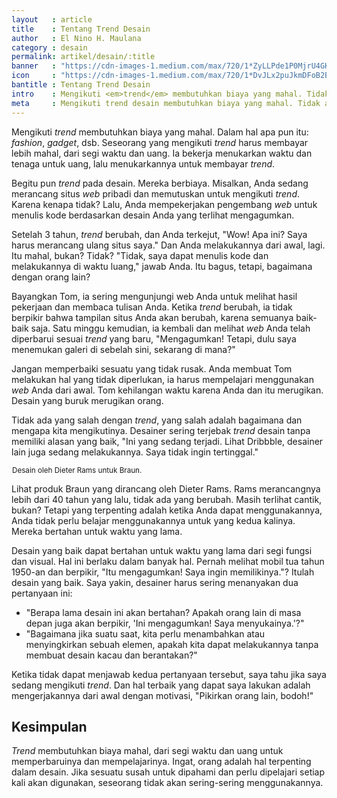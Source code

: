 ```yaml
---
layout   : article
title    : Tentang Trend Desain
author   : El Nino H. Maulana
category : desain
permalink: artikel/desain/:title
banner   : "https://cdn-images-1.medium.com/max/720/1*ZyLLPde1P0MjrU4GKTSNdQ.png"
icon     : "https://cdn-images-1.medium.com/max/720/1*DvJLx2puJkmDFoB2Bk_1FA.png"
bantitle : Tentang Trend Desain
intro    : Mengikuti <em>trend</em> membutuhkan biaya yang mahal. Tidak ada yang salah dengan <em>trend</em>, yang salah adalah bagaimana dan mengapa kita mengikutinya.
meta     : Mengikuti trend desain membutuhkan biaya yang mahal. Tidak ada yang salah dengan trend desain, yang salah adalah bagaimana dan mengapa kita mengikutinya.
---
```


Mengikuti *trend* membutuhkan biaya yang mahal. Dalam hal apa pun itu: *fashion*, *gadget*, dsb. Seseorang yang mengikuti *trend* harus membayar lebih mahal, dari segi waktu dan uang. Ia bekerja menukarkan waktu dan tenaga untuk uang, lalu menukarkannya untuk membayar *trend*.

Begitu pun *trend* pada desain. Mereka berbiaya. Misalkan, Anda sedang merancang situs *web* pribadi dan memutuskan untuk mengikuti *trend*. Karena kenapa tidak? Lalu, Anda mempekerjakan pengembang *web* untuk menulis kode berdasarkan desain Anda yang terlihat mengagumkan.

Setelah 3 tahun, *trend* berubah, dan Anda terkejut, "Wow! Apa ini? Saya harus merancang ulang situs saya." Dan Anda melakukannya dari awal, lagi. Itu mahal, bukan? Tidak? "Tidak, saya dapat menulis kode dan melakukannya di waktu luang," jawab Anda. Itu bagus, tetapi, bagaimana dengan orang lain?

Bayangkan Tom, ia sering mengunjungi web Anda untuk melihat hasil pekerjaan dan membaca tulisan Anda. Ketika *trend* berubah, ia tidak berpikir bahwa tampilan situs Anda akan berubah, karena semuanya baik-baik saja. Satu minggu kemudian, ia kembali dan melihat *web* Anda telah diperbarui sesuai *trend* yang baru, "Mengagumkan! Tetapi, dulu saya menemukan galeri di sebelah sini, sekarang di mana?"

Jangan memperbaiki sesuatu yang tidak rusak. Anda membuat Tom melakukan hal yang tidak diperlukan, ia harus mempelajari menggunakan *web* Anda dari awal. Tom kehilangan waktu karena Anda dan itu merugikan. Desain yang buruk merugikan orang.

Tidak ada yang salah dengan *trend*, yang salah adalah bagaimana dan mengapa kita mengikutinya. Desainer sering terjebak *trend* desain tanpa memiliki alasan yang baik, "Ini yang sedang terjadi. Lihat Dribbble, desainer lain juga sedang melakukannya. Saya tidak ingin tertinggal."

<img src="data:image/png;base64,R0lGODlhAQABAAD/ACwAAAAAAQABAAACADs=" data-src="https://cdn-images-1.medium.com/max/720/1*HRIDwbXF76Kpd1PcYYMtKQ.jpeg" alt="Desain oleh Dieter Rams untuk Braun." title="Desain oleh Dieter Rams untuk Braun."><small class="site-article__caption">Desain oleh Dieter Rams untuk Braun.</small>

Lihat produk Braun yang dirancang oleh Dieter Rams. Rams merancangnya lebih dari 40 tahun yang lalu, tidak ada yang berubah. Masih terlihat cantik, bukan? Tetapi yang terpenting adalah ketika Anda dapat menggunakannya, Anda tidak perlu belajar menggunakannya untuk yang kedua kalinya. Mereka bertahan untuk waktu yang lama.

Desain yang baik dapat bertahan untuk waktu yang lama dari segi fungsi dan visual. Hal ini berlaku dalam banyak hal. Pernah melihat mobil tua tahun 1950-an dan berpikir, "Itu mengagumkan! Saya ingin memilikinya."? Itulah desain yang baik. Saya yakin, desainer harus sering menanyakan dua pertanyaan ini:

* "Berapa lama desain ini akan bertahan? Apakah orang lain di masa depan juga akan berpikir, 'Ini mengagumkan! Saya menyukainya.'?"
* "Bagaimana jika suatu saat, kita perlu menambahkan atau menyingkirkan sebuah elemen, apakah kita dapat melakukannya tanpa membuat desain kacau dan berantakan?"

Ketika tidak dapat menjawab kedua pertanyaan tersebut, saya tahu jika saya sedang mengikuti *trend*. Dan hal terbaik yang dapat saya lakukan adalah mengerjakannya dari awal dengan motivasi, "Pikirkan orang lain, bodoh!"

## Kesimpulan

*Trend* membutuhkan biaya mahal, dari segi waktu dan uang untuk memperbaruinya dan mempelajarinya. Ingat, orang adalah hal terpenting dalam desain. Jika sesuatu susah untuk dipahami dan perlu dipelajari setiap kali akan digunakan, seseorang tidak akan sering-sering menggunakannya.
